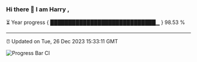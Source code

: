 ### Hi there 👋 I am Harry , 

⏳ Year progress { █████████████████████████████▁ } 98.53 %

---

⏰ Updated on Tue, 26 Dec 2023 15:33:11 GMT

![Progress Bar CI](https://github.com/duykhang68/duykhang68/workflows/Progress%20Bar%20CI/badge.svg)
